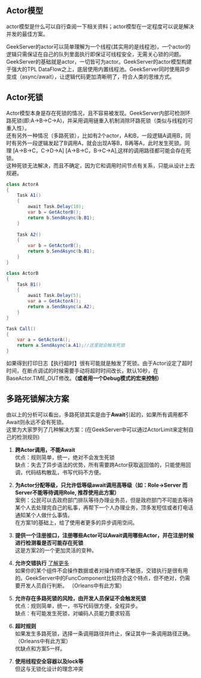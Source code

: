 ## Actor模型 ##
actor模型是什么可以自行查阅一下相关资料；actor模型在一定程度可以说是解决并发的最佳方案。

GeekServer的actor可以简单理解为一个线程(其实用的是线程池)，一个actor的逻辑只需保证在自己的队列里面执行即保证可线程安全，无需关心锁的问题。GeekServer的基础就是actor，一切皆可为actor。GeekServer的actor模型构建于强大的TPL DataFlow之上，底层使用内置线程池。GeekServer同时使用异步变成（async/await），让逻辑代码更加清晰明了，符合人类的思维方式。

## Actor死锁 ##
Actor模型本身是存在死锁的情况，且不容易被发现。GeekServer内部可检测环路死锁(即:A->B->C->A)，并采用调用链重入机制消除环路死锁（类似与线程的可重入性）。  
还有另外一种情况（多路死锁），比如有2个actor，A和B，一段逻辑A调用B，同时有另外一段逻辑发起了B调用A，就会出现A等B，B再等A，此时发生死锁。同理 [A->B->C，C->D->A] [A->B->C，B->C->A],这样的调用路径都可能会存在死锁。  
这种死锁无法解决，而且不确定，因为它和调用时间节点有关系，只能从设计上去规避。  
```csharp
class ActorA
{
	Task A1()
	{
        await Task.Delay(10); 
		var b = GetActorB();
		return b.SendAsync(b.B1);
	}
	
	Task A2()
	{
		var b = GetActorB();
		return b.SendAsync(b.B1);
	}
}

class ActorB
{
	Task B1()
	{
		await Task.Delay(5);
		var a = GetActorA();
		return a.SendAsync(a.A2);
	}
}

Task Call()
{
	var a = GetActorA();
	return a.SendAsync(a.A1);//这里就会触发死锁
}
```

如果得到打印日志【执行超时】很有可能就是触发了死锁。由于Actor设定了超时时间，在断点调试的时候需要手动将超时时间改长，默认10秒，在BaseActor.TIME_OUT修改。**（或者用一个Debug模式的宏来控制）**

## 多路死锁解决方案 ##
由以上的分析可以看出，多路死锁其实是由于**Await**引起的，如果所有调用都不Await则永远不会有死锁。  
这里为大家罗列了几种解决方案：(在GeekServer中可以通过ActorLimit来定制自己的检测规则)  

1. **跨Actor调用，不能Await**  
  优点：规则简单，统一，绝对不会发生死锁  
  缺点：失去了异步语法的优势，所有需要跨Actor获取返回值的，只能使用回调，代码结构散乱，书写代码不方便。 

2. **为Actor分配等级，只允许低等级await调用高等级（如：Role->Server 而Server不能等待调用Role, 推荐使用此方案）**  
  案例：公民可以去政府部门排队等待办理业务员，但是政府部门不可能去等待某个人去处理完自己的私事，再帮下一个人办理业务，顶多发短信或者打电话通知某个人做什么事情。  
  在方案1的基础上，给了使用者更多的异步调用空间。  

3. **提供一个注册接口，注册哪些Actor可以Await调用哪些Actor，并在注册时候进行检测看是否可能存在死锁**    
  这是方案2的一个更加灵活的变种。    	

4. **允许交错执行** [了解更多](https://blog.csdn.net/uddiqpl/article/details/86294520)    
  如果你的某个组件不会操作数据或者对操作顺序不敏感，交错执行是很有用的。GeekServer中的FuncComponent比较符合这个特点，但不绝对，仍需要开发人员自行判断。 （Orleans中有此方案）  

5. **允许存在多路死锁的风险，由开发人员保证不会触发死锁**  
  优点：规则简单，统一，书写代码很方便，全程异步。  
  缺点：有可能发生死锁，对编码人员能力要求较高

6. **超时规则**  
  如果发生多路死锁，选择一条调用路径并终止，保证其中一条调用路径正确。（Orleans中有此方案）  
  优缺点和方案5一样。  

7. **使用线程安全容器以及lock等**   
  但这与无锁化设计的理念冲突
